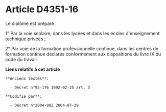# Article D4351-16

Le diplôme est préparé :

1° Par la voie scolaire, dans les lycées et dans les écoles d'enseignement technique privées ;

2° Par voie de la formation professionnelle continue, dans les centres de formation continue déclarés conformément aux
dispositions du livre IX du code du travail.

**Liens relatifs à cet article**

	**Anciens textes**:

	  - Décret n°92-176 1992-02-25 art. 3

	**Codifié par**:

	  - Décret n°2004-802 2004-07-29
